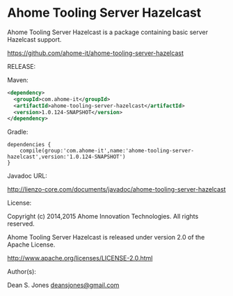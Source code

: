 Ahome Tooling Server Hazelcast
======

Ahome Tooling Server Hazelcast is a package containing basic server Hazelcast support.

https://github.com/ahome-it/ahome-tooling-server-hazelcast

RELEASE:

Maven:
```xml
<dependency>
  <groupId>com.ahome-it</groupId>
  <artifactId>ahome-tooling-server-hazelcast</artifactId>
  <version>1.0.124-SNAPSHOT</version>
</dependency>
```
Gradle:
```
dependencies {
    compile(group:'com.ahome-it',name:'ahome-tooling-server-hazelcast',version:'1.0.124-SNAPSHOT')
}
```
Javadoc URL:

http://lienzo-core.com/documents/javadoc/ahome-tooling-server-hazelcast

License:

Copyright (c) 2014,2015 Ahome Innovation Technologies. All rights reserved.

Ahome Tooling Server Hazelcast is released under version 2.0 of the Apache License.

http://www.apache.org/licenses/LICENSE-2.0.html

Author(s):

Dean S. Jones
deansjones@gmail.com